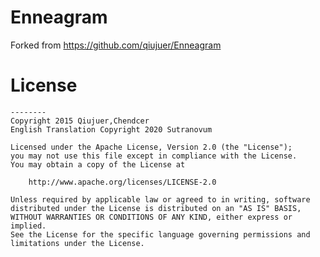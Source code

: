 # Enneagram

Forked from https://github.com/qiujuer/Enneagram

# License

    --------
    Copyright 2015 Qiujuer,Chendcer
    English Translation Copyright 2020 Sutranovum
    
    Licensed under the Apache License, Version 2.0 (the "License");
    you may not use this file except in compliance with the License.
    You may obtain a copy of the License at
    
        http://www.apache.org/licenses/LICENSE-2.0
    
    Unless required by applicable law or agreed to in writing, software
    distributed under the License is distributed on an "AS IS" BASIS,
    WITHOUT WARRANTIES OR CONDITIONS OF ANY KIND, either express or implied.
    See the License for the specific language governing permissions and
    limitations under the License.
